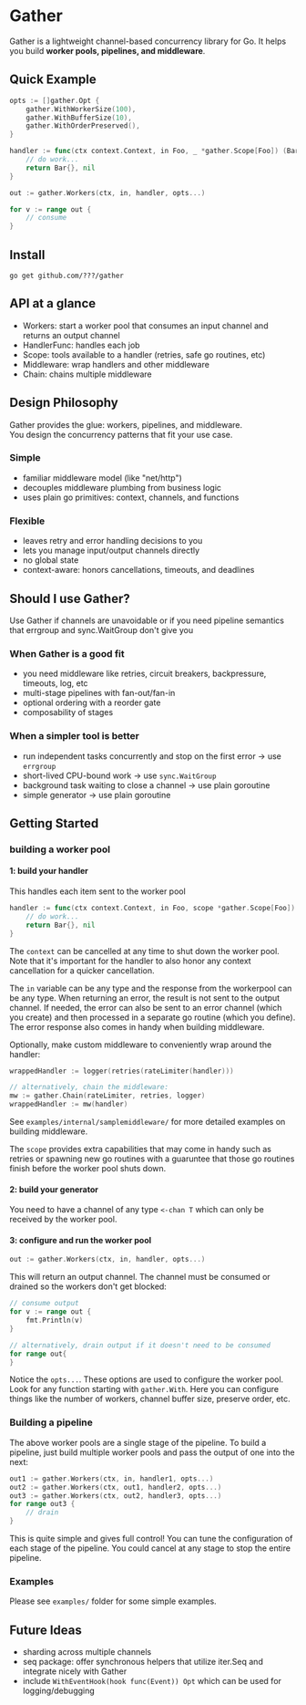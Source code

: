 # Gather

Gather is a lightweight channel-based concurrency library for Go.
It helps you build **worker pools, pipelines, and middleware**.

## Quick Example

```go
opts := []gather.Opt {
    gather.WithWorkerSize(100),
    gather.WithBufferSize(10),
    gather.WithOrderPreserved(),
}

handler := func(ctx context.Context, in Foo, _ *gather.Scope[Foo]) (Bar, error) {
    // do work...
    return Bar{}, nil
}

out := gather.Workers(ctx, in, handler, opts...) 

for v := range out {
    // consume
}
```

## Install

`go get github.com/???/gather`

## API at a glance

- Workers: start a worker pool that consumes an input channel and returns an output channel
- HandlerFunc: handles each job
- Scope: tools available to a handler (retries, safe go routines, etc)
- Middleware: wrap handlers and other middleware
- Chain: chains multiple middleware

## Design Philosophy

Gather provides the glue: workers, pipelines, and middleware.  
You design the concurrency patterns that fit your use case.

### Simple

- familiar middleware model (like "net/http")
- decouples middleware plumbing from business logic
- uses plain go primitives: context, channels, and functions

### Flexible

- leaves retry and error handling decisions to you
- lets you manage input/output channels directly
- no global state
- context-aware: honors cancellations, timeouts, and deadlines

## Should I use Gather?

Use Gather if channels are unavoidable
or if you need pipeline semantics that errgroup and sync.WaitGroup don't give you

### When Gather is a good fit

- you need middleware like retries, circuit breakers, backpressure, timeouts, log, etc
- multi-stage pipelines with fan-out/fan-in
- optional ordering with a reorder gate
- composability of stages

### When a simpler tool is better

- run independent tasks concurrently and stop on the first error -> use `errgroup`
- short-lived CPU-bound work -> use `sync.WaitGroup`
- background task waiting to close a channel -> use plain goroutine
- simple generator -> use plain goroutine

## Getting Started

### building a worker pool

#### 1: build your handler

This handles each item sent to the worker pool

```go
handler := func(ctx context.Context, in Foo, scope *gather.Scope[Foo]) (Bar, error) {
    // do work...
    return Bar{}, nil
}
```

The `context` can be cancelled at any time to shut down the worker pool.
Note that it's important for the handler to also honor any context cancellation for a quicker cancellation.

The `in` variable can be any type and the response from the workerpool can be any type.
When returning an error, the result is not sent to the output channel.
If needed, the error can also be sent to an error channel (which you create) and then processed in a separate go routine (which you define).
The error response also comes in handy when building middleware.

Optionally, make custom middleware to conveniently wrap around the handler:

```go
wrappedHandler := logger(retries(rateLimiter(handler)))

// alternatively, chain the middleware:
mw := gather.Chain(rateLimiter, retries, logger)
wrappedHandler := mw(handler)
```

See `examples/internal/samplemiddleware/` for more detailed examples on building middleware.

The `scope` provides extra capabilities that may come in handy such as retries or spawning new go routines with a guaruntee that those go routines finish before the worker pool shuts down.


#### 2: build your generator

You need to have a channel of any type `<-chan T` which can only be received by the worker pool.

#### 3: configure and run the worker pool

```go
out := gather.Workers(ctx, in, handler, opts...) 
```

This will return an output channel.
The channel must be consumed or drained so the workers don't get blocked:

```go
// consume output
for v := range out {
    fmt.Println(v)
}

// alternatively, drain output if it doesn't need to be consumed
for range out{
}
```

Notice the `opts...`. These options are used to configure the worker pool.
Look for any function starting with `gather.With`.
Here you can configure things like the number of workers, channel buffer size, preserve order, etc.

### Building a pipeline

The above worker pools are a single stage of the pipeline.
To build a pipeline, just build multiple worker pools and pass the output of one into the next:

```go
out1 := gather.Workers(ctx, in, handler1, opts...) 
out2 := gather.Workers(ctx, out1, handler2, opts...) 
out3 := gather.Workers(ctx, out2, handler3, opts...) 
for range out3 {
    // drain
}
```

This is quite simple and gives full control!
You can tune the configuration of each stage of the pipeline.
You could cancel at any stage to stop the entire pipeline.

### Examples

Please see `examples/` folder for some simple examples.

## Future Ideas

- sharding across multiple channels
- seq package: offer synchronous helpers that utilize iter.Seq and integrate nicely with Gather
- include `WithEventHook(hook func(Event)) Opt` which can be used for logging/debugging
